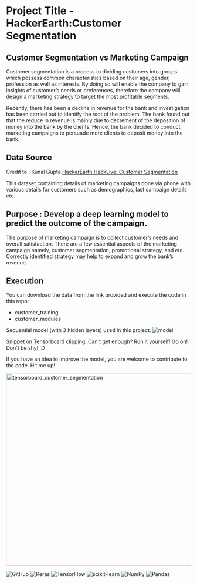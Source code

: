 # Project Title - HackerEarth:Customer Segmentation

## Customer Segmentation vs Marketing Campaign

Customer segmentation is a process to dividing customers into groups which possess common characteristics based on their age, gender, profession as well as interests. By doing so will enable the company to gain insights of customer’s needs or preferences, therefore the company will design a marketing strategy to target the most profitable segments.

Recently, there has been a decline in revenue for the bank and investigation has been carried out to identify the root of the problem. The bank found out that the reduce in revenue is mainly due to decrement of the deposition of money into the bank by the clients. Hence, the bank decided to conduct marketing campaigns to persuade more clients to deposit money into the bank.


## Data Source
Credit to : Kunal Gupta.[HackerEarth HackLive: Customer Segmentation](https://www.kaggle.com/datasets/kunalgupta2616/hackerearth-customer-segmentation-hackathon)

This dataset containing details of marketing campaigns done via phone with various details for customers such as demographics, last campaign details etc. 

## Purpose : Develop a deep learning model to predict the outcome of the campaign.
The purpose of marketing campaign is to collect customer’s needs and overall satisfaction. There are a few essential aspects of the marketing campaign namely, customer segmentation, promotional strategy, and etc. Correctly identified strategy may help to expand and grow the bank’s revenue.


## Execution
You can download the data from the link provided and execute the code in this repo:
* customer_training
* customer_modules

Sequential model (with 3 hidden layers) used in this project.
![model](https://user-images.githubusercontent.com/106498393/180406016-1afc1446-94f4-4ddf-a70d-01d8d01e03a8.png)

Snippet on Tensorboard clipping. Can't get enough? Run it yourself! Go on! Don't be shy! :D

If you have an idea to improve the model, you are welcome to contribute to the code. Hit me up!

<img width="523" alt="tensorboard_customer_segmentation" src="https://user-images.githubusercontent.com/106498393/180406360-06b99b47-4771-4875-888c-3c92c68e9b24.png">

![GitHub](https://img.shields.io/badge/github-%23121011.svg?style=for-the-badge&logo=github&logoColor=white)
![Keras](https://img.shields.io/badge/Keras-%23D00000.svg?style=for-the-badge&logo=Keras&logoColor=white)
![TensorFlow](https://img.shields.io/badge/TensorFlow-%23FF6F00.svg?style=for-the-badge&logo=TensorFlow&logoColor=white)
![scikit-learn](https://img.shields.io/badge/scikit--learn-%23F7931E.svg?style=for-the-badge&logo=scikit-learn&logoColor=white)
![NumPy](https://img.shields.io/badge/numpy-%23013243.svg?style=for-the-badge&logo=numpy&logoColor=white)
![Pandas](https://img.shields.io/badge/pandas-%23150458.svg?style=for-the-badge&logo=pandas&logoColor=white)


